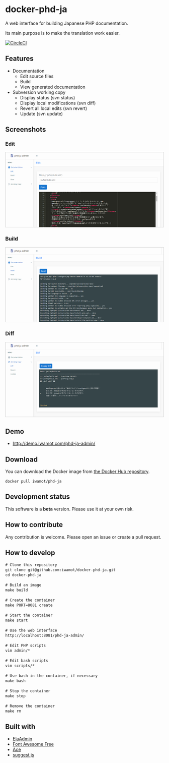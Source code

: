 # docker-phd-ja

A web interface for building Japanese PHP documentation.

Its main purpose is to make the translation work easier.

[![CircleCI](https://circleci.com/gh/iwamot/docker-phd-ja/tree/master.svg?style=svg)](https://circleci.com/gh/iwamot/docker-phd-ja/tree/master)

## Features

- Documentation
  - Edit source files
  - Build
  - View generated documentation
- Subversion working copy
  - Display status (svn status)
  - Display local modifications (svn diff)
  - Revert all local edits (svn revert)
  - Update (svn update)

## Screenshots

### Edit

![Edit](https://raw.githubusercontent.com/iwamot/docker-phd-ja/master/screenshots/edit.png)

### Build

![Build](https://raw.githubusercontent.com/iwamot/docker-phd-ja/master/screenshots/build.png)

### Diff

![Diff](https://raw.githubusercontent.com/iwamot/docker-phd-ja/master/screenshots/diff.png)

## Demo

- http://demo.iwamot.com/phd-ja-admin/

## Download

You can download the Docker image from [the Docker Hub repository](https://hub.docker.com/r/iwamot/phd-ja/).

```
docker pull iwamot/phd-ja
```

## Development status

This software is a **beta** version. Please use it at your own risk.

## How to contribute

Any contribution is welcome. Please open an issue or create a pull request.

## How to develop

```
# Clone this repository
git clone git@github.com:iwamot/docker-phd-ja.git
cd docker-phd-ja

# Build an image
make build

# Create the container
make PORT=8081 create

# Start the container
make start

# Use the web interface
http://localhost:8081/phd-ja-admin/

# Edit PHP scripts
vim admin/*

# Edit bash scripts
vim scripts/*

# Use bash in the container, if necessary
make bash

# Stop the container
make stop

# Remove the container
make rm
```

## Built with

- [ElaAdmin](https://github.com/puikinsh/ElaAdmin)
- [Font Awesome Free](https://github.com/FortAwesome/Font-Awesome)
- [Ace](https://github.com/ajaxorg/ace-builds)
- [suggest.js](https://github.com/onozaty/suggest.js)
